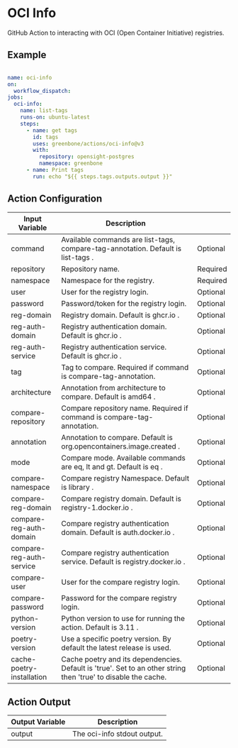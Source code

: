 # OCI Info

GitHub Action to interacting with OCI (Open Container Initiative) registries.

## Example

```yml

name: oci-info
on:
  workflow_dispatch:
jobs:
  oci-info:
    name: list-tags
    runs-on: ubuntu-latest
    steps:
      - name: get tags
        id: tags
        uses: greenbone/actions/oci-info@v3
        with:
          repository: opensight-postgres
          namespace: greenbone
      - name: Print tags
        run: echo "${{ steps.tags.outputs.output }}"
```
## Action Configuration

| Input Variable            | Description                                                                                                    |          |
| ------------------------- | -------------------------------------------------------------------------------------------------------------- | -------- |
| command                   | Available commands are list-tags, compare-tag-annotation. Default is list-tags .                               | Optional |
| repository                | Repository name.                                                                                               | Required |
| namespace                 | Namespace for the registry.                                                                                    | Required |
| user                      | User for the registry login.                                                                                   | Optional |
| password                  | Password/token for the registry login.                                                                         | Optional |
| reg-domain                | Registry domain. Default is ghcr.io .                                                                          | Optional |
| reg-auth-domain           | Registry authentication domain. Default is ghcr.io .                                                           | Optional |
| reg-auth-service          | Registry authentication service. Default is ghcr.io .                                                          | Optional |
| tag                       | Tag to compare. Required if command is compare-tag-annotation.                                                 | Optional |
| architecture              | Annotation from architecture to compare. Default is amd64 .                                                    | Optional |
| compare-repository        | Compare repository name. Required if command is compare-tag-annotation.                                        | Optional |
| annotation                | Annotation to compare. Default is org.opencontainers.image.created .                                           | Optional |
| mode                      | Compare mode. Available commands are eq, lt and gt. Default is eq .                                            | Optional |
| compare-namespace         | Compare registry Namespace. Default is library .                                                               | Optional |
| compare-reg-domain        | Compare registry domain. Default is registry-1.docker.io .                                                     | Optional |
| compare-reg-auth-domain   | Compare registry authentication domain. Default is auth.docker.io .                                            | Optional |
| compare-reg-auth-service  | Compare registry authentication service. Default is registry.docker.io .                                       | Optional |
| compare-user              | User for the compare registry login.                                                                           | Optional |
| compare-password          | Password for the compare registry login.                                                                       | Optional |
| python-version            | Python version to use for running the action. Default is 3.11 .                                                | Optional |
| poetry-version            | Use a specific poetry version. By default the latest release is used.                                          | Optional |
| cache-poetry-installation | Cache poetry and its dependencies. Default is 'true'. Set to an other string then 'true' to disable the cache. | Optional |

## Action Output

| Output Variable | Description                 |
| --------------- | --------------------------- |
| output          | The oci-info stdout output. |
